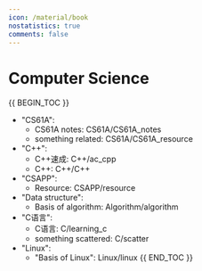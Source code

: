 ```yaml
---
icon: /material/book
nostatistics: true
comments: false
---
```

# Computer Science
<!-- !!! abstract ""
    本部分内容（除特别声明外）采用 [**署名-非商业性使用-保持一致 4.0 国际 (CC BY-NC-SA 4.0)**](https://creativecommons.org/licenses/by-nc-sa/4.0/) 许可协议进行许可。 -->
{{ BEGIN_TOC }}

- "CS61A":
    - CS61A notes: CS61A/CS61A_notes
    - something related: CS61A/CS61A_resource
- "C++":
    - C++速成: C++/ac_cpp
    - C++: C++/C++   
- "CSAPP":
    - Resource: CSAPP/resource
- "Data structure":
    - Basis of algorithm: Algorithm/algorithm
- "C语言":
    - C语言: C/learning_c
    - something scattered: C/scatter
- "Linux":
    - "Basis of Linux": Linux/linux
{{ END_TOC }}


